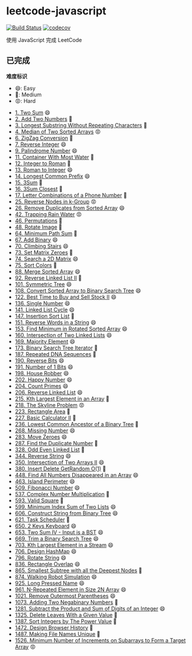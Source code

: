 # leetcode-javascript

[![Build Status](https://travis-ci.org/DremyGit/leetcode-javascript.svg?branch=master)](https://travis-ci.org/DremyGit/leetcode-javascript)
[![codecov](https://codecov.io/gh/DremyGit/leetcode-javascript/branch/master/graph/badge.svg)](https://codecov.io/gh/DremyGit/leetcode-javascript)

使用 JavaScript 完成 LeetCode

## 已完成

**难度标识**
* :smile:: Easy
* :triumph:: Medium
* :rage:: Hard

- [1. Two Sum](https://github.com/DremyGit/leetcode-javascript/tree/master/src/two-sum) :smile:
- [2. Add Two Numbers](https://github.com/DremyGit/leetcode-javascript/tree/master/src/add-two-numbers) :triumph:
- [3. Longest Substring Without Repeating Characters](https://github.com/DremyGit/leetcode-javascript/tree/master/src/longest-substring-without-repeating-characters) :triumph:
- [4. Median of Two Sorted Arrays](https://github.com/DremyGit/leetcode-javascript/tree/master/src/median-of-two-sorted-arrays) :rage:
- [6. ZigZag Conversion](https://github.com/DremyGit/leetcode-javascript/tree/master/src/zigzag-conversion) :triumph:
- [7. Reverse Integer](https://github.com/DremyGit/leetcode-javascript/tree/master/src/reverse-integer) :smile:
- [9. Palindrome Number](https://github.com/DremyGit/leetcode-javascript/tree/master/src/palindrome-number) :smile:
- [11. Container With Most Water](https://github.com/DremyGit/leetcode-javascript/tree/master/src/container-with-most-water) :triumph:
- [12. Integer to Roman](https://github.com/DremyGit/leetcode-javascript/tree/master/src/integer-to-roman) :triumph:
- [13. Roman to Integer](https://github.com/DremyGit/leetcode-javascript/tree/master/src/roman-to-integer) :smile:
- [14. Longest Common Prefix](https://github.com/DremyGit/leetcode-javascript/tree/master/src/longest-common-prefix) :smile:
- [15. 3Sum](https://github.com/DremyGit/leetcode-javascript/tree/master/src/3sum) :triumph:
- [16. 3Sum Closest](https://github.com/DremyGit/leetcode-javascript/tree/master/src/3sum-closest) :triumph:
- [17. Letter Combinations of a Phone Number](https://github.com/DremyGit/leetcode-javascript/tree/master/src/letter-combinations-of-a-phone-number) :triumph:
- [25. Reverse Nodes in k-Group](https://github.com/DremyGit/leetcode-javascript/tree/master/src/reverse-nodes-in-k-group) :rage:
- [26. Remove Duplicates from Sorted Array](https://github.com/DremyGit/leetcode-javascript/tree/master/src/remove-duplicates-from-sorted-array) :smile:
- [42. Trapping Rain Water](https://github.com/DremyGit/leetcode-javascript/tree/master/src/trapping-rain-water) :rage:
- [46. Permutations](https://github.com/DremyGit/leetcode-javascript/tree/master/src/permutations) :triumph:
- [48. Rotate Image](https://github.com/DremyGit/leetcode-javascript/tree/master/src/rotate-image) :triumph:
- [64. Minimum Path Sum](https://github.com/DremyGit/leetcode-javascript/tree/master/src/minimum-path-sum) :triumph:
- [67. Add Binary](https://github.com/DremyGit/leetcode-javascript/tree/master/src/add-binary) :smile:
- [70. Climbing Stairs](https://github.com/DremyGit/leetcode-javascript/tree/master/src/climbing-stairs) :smile:
- [73. Set Matrix Zeroes](https://github.com/DremyGit/leetcode-javascript/tree/master/src/set-matrix-zeroes) :triumph:
- [74. Search a 2D Matrix](https://github.com/DremyGit/leetcode-javascript/tree/master/src/search-a-2d-matrix) :smile:
- [75. Sort Colors](https://github.com/DremyGit/leetcode-javascript/tree/master/src/sort-colors) :triumph:
- [88. Merge Sorted Array](https://github.com/DremyGit/leetcode-javascript/tree/master/src/merge-sorted-array) :smile:
- [92. Reverse Linked List II](https://github.com/DremyGit/leetcode-javascript/tree/master/src/reverse-linked-list-ii) :triumph:
- [101. Symmetric Tree](https://github.com/DremyGit/leetcode-javascript/tree/master/src/symmetric-tree) :smile:
- [108. Convert Sorted Array to Binary Search Tree](https://github.com/DremyGit/leetcode-javascript/tree/master/src/convert-sorted-array-to-binary-search-tree) :smile:
- [122. Best Time to Buy and Sell Stock II](https://github.com/DremyGit/leetcode-javascript/tree/master/src/best-time-to-buy-and-sell-stock-ii) :smile:
- [136. Single Number](https://github.com/DremyGit/leetcode-javascript/tree/master/src/single-number) :smile:
- [141. Linked List Cycle](https://github.com/DremyGit/leetcode-javascript/tree/master/src/linked-list-cycle) :smile:
- [147. Insertion Sort List](https://github.com/DremyGit/leetcode-javascript/tree/master/src/insertion-sort-list) :triumph:
- [151. Reverse Words in a String](https://github.com/DremyGit/leetcode-javascript/tree/master/src/reverse-words-in-a-string) :smile:
- [153. Find Minimum in Rotated Sorted Array](https://github.com/DremyGit/leetcode-javascript/tree/master/src/find-minimum-in-rotated-sorted-array) :smile:
- [160. Intersection of Two Linked Lists](https://github.com/DremyGit/leetcode-javascript/tree/master/src/intersection-of-two-linked-lists) :smile:
- [169. Majority Element](https://github.com/DremyGit/leetcode-javascript/tree/master/src/majority-element) :smile:
- [173. Binary Search Tree Iterator](https://github.com/DremyGit/leetcode-javascript/tree/master/src/binary-search-tree-iterator) :triumph:
- [187. Repeated DNA Sequences](https://github.com/DremyGit/leetcode-javascript/tree/master/src/repeated-dna-sequences) :triumph:
- [190. Reverse Bits](https://github.com/DremyGit/leetcode-javascript/tree/master/src/reverse-bits) :smile:
- [191. Number of 1 Bits](https://github.com/DremyGit/leetcode-javascript/tree/master/src/number-of-1-bits) :smile:
- [198. House Robber](https://github.com/DremyGit/leetcode-javascript/tree/master/src/house-robber) :smile:
- [202. Happy Number](https://github.com/DremyGit/leetcode-javascript/tree/master/src/happy-number) :smile:
- [204. Count Primes](https://github.com/DremyGit/leetcode-javascript/tree/master/src/count-primes) :smile:
- [206. Reverse Linked List](https://github.com/DremyGit/leetcode-javascript/tree/master/src/reverse-linked-list) :smile:
- [215. Kth Largest Element in an Array](https://github.com/DremyGit/leetcode-javascript/tree/master/src/kth-largest-element-in-an-array) :triumph:
- [218. The Skyline Problem](https://github.com/DremyGit/leetcode-javascript/tree/master/src/the-skyline-problem) :rage:
- [223. Rectangle Area](https://github.com/DremyGit/leetcode-javascript/tree/master/src/rectangle-area) :triumph:
- [227. Basic Calculator II](https://github.com/DremyGit/leetcode-javascript/tree/master/src/basic-calculator-ii) :triumph:
- [236. Lowest Common Ancestor of a Binary Tree](https://github.com/DremyGit/leetcode-javascript/tree/master/src/lowest-common-ancestor-of-a-binary-tree) :triumph:
- [268. Missing Number](https://github.com/DremyGit/leetcode-javascript/tree/master/src/missing-number) :smile:
- [283. Move Zeroes](https://github.com/DremyGit/leetcode-javascript/tree/master/src/move-zeroes) :smile:
- [287. Find the Duplicate Number](https://github.com/DremyGit/leetcode-javascript/tree/master/src/find-the-duplicate-number) :triumph:
- [328. Odd Even Linked List](https://github.com/DremyGit/leetcode-javascript/tree/master/src/odd-even-linked-list) :triumph:
- [344. Reverse String](https://github.com/DremyGit/leetcode-javascript/tree/master/src/reverse-string) :smile:
- [350. Intersection of Two Arrays II](https://github.com/DremyGit/leetcode-javascript/tree/master/src/intersection-of-two-arrays-ii) :smile:
- [380. Insert Delete GetRandom O(1)](https://github.com/DremyGit/leetcode-javascript/tree/master/src/insert-delete-getrandom-o1) :triumph:
- [448. Find All Numbers Disappeared in an Array](https://github.com/DremyGit/leetcode-javascript/tree/master/src/find-all-numbers-disappeared-in-an-array) :smile:
- [463. Island Perimeter](https://github.com/DremyGit/leetcode-javascript/tree/master/src/island-perimeter) :smile:
- [509. Fibonacci Number](https://github.com/DremyGit/leetcode-javascript/tree/master/src/fibonacci-number) :smile:
- [537. Complex Number Multiplication](https://github.com/DremyGit/leetcode-javascript/tree/master/src/complex-number-multiplication) :triumph:
- [593. Valid Square](https://github.com/DremyGit/leetcode-javascript/tree/master/src/valid-square) :triumph:
- [599. Minimum Index Sum of Two Lists](https://github.com/DremyGit/leetcode-javascript/tree/master/src/minimum-index-sum-of-two-lists) :smile:
- [606. Construct String from Binary Tree](https://github.com/DremyGit/leetcode-javascript/tree/master/src/construct-string-from-binary-tree) :smile:
- [621. Task Scheduler](https://github.com/DremyGit/leetcode-javascript/tree/master/src/task-scheduler) :triumph:
- [650. 2 Keys Keyboard](https://github.com/DremyGit/leetcode-javascript/tree/master/src/2-keys-keyboard) :smile:
- [653. Two Sum IV - Input is a BST](https://github.com/DremyGit/leetcode-javascript/tree/master/src/two-sum-iv-input-is-a-bst) :smile:
- [669. Trim a Binary Search Tree](https://github.com/DremyGit/leetcode-javascript/tree/master/src/trim-a-binary-search-tree) :smile:
- [703. Kth Largest Element in a Stream](https://github.com/DremyGit/leetcode-javascript/tree/master/src/kth-largest-element-in-a-stream) :smile:
- [706. Design HashMap](https://github.com/DremyGit/leetcode-javascript/tree/master/src/design-hashmap) :smile:
- [796. Rotate String](https://github.com/DremyGit/leetcode-javascript/tree/master/src/rotate-string) :smile:
- [836. Rectangle Overlap](https://github.com/DremyGit/leetcode-javascript/tree/master/src/rectangle-overlap) :smile:
- [865. Smallest Subtree with all the Deepest Nodes](https://github.com/DremyGit/leetcode-javascript/tree/master/src/smallest-subtree-with-all-the-deepest-nodes) :triumph:
- [874. Walking Robot Simulation](https://github.com/DremyGit/leetcode-javascript/tree/master/src/walking-robot-simulation) :smile:
- [925. Long Pressed Name](https://github.com/DremyGit/leetcode-javascript/tree/master/src/long-pressed-name) :smile:
- [961. N-Repeated Element in Size 2N Array](https://github.com/DremyGit/leetcode-javascript/tree/master/src/n-repeated-element-in-size-2n-array) :smile:
- [1021. Remove Outermost Parentheses](https://github.com/DremyGit/leetcode-javascript/tree/master/src/remove-outermost-parentheses) :smile:
- [1073. Adding Two Negabinary Numbers](https://github.com/DremyGit/leetcode-javascript/tree/master/src/adding-two-negabinary-numbers) :triumph:
- [1281. Subtract the Product and Sum of Digits of an Integer](https://github.com/DremyGit/leetcode-javascript/tree/master/src/subtract-the-product-and-sum-of-digits-of-an-integer) :smile:
- [1325. Delete Leaves With a Given Value](https://github.com/DremyGit/leetcode-javascript/tree/master/src/delete-leaves-with-a-given-value) :triumph:
- [1387. Sort Integers by The Power Value](https://github.com/DremyGit/leetcode-javascript/tree/master/src/sort-integers-by-the-power-value) :triumph:
- [1472. Design Browser History](https://github.com/DremyGit/leetcode-javascript/tree/master/src/design-browser-history) :triumph:
- [1487. Making File Names Unique](https://github.com/DremyGit/leetcode-javascript/tree/master/src/making-file-names-unique) :triumph:
- [1526. Minimum Number of Increments on Subarrays to Form a Target Array](https://github.com/DremyGit/leetcode-javascript/tree/master/src/minimum-number-of-increments-on-subarrays-to-form-a-target-array) :rage:
